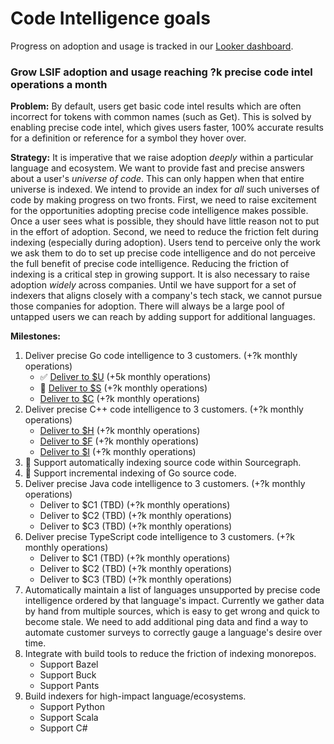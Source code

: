 # Code Intelligence goals

Progress on adoption and usage is tracked in our [Looker dashboard](https://sourcegraph.looker.com/dashboards/131).

### Grow LSIF adoption and usage reaching ?k precise code intel operations a month

**Problem:** By default, users get basic code intel results which are often incorrect for tokens with common names (such as Get). This is solved by enabling precise code intel, which gives users faster, 100% accurate results for a definition or reference for a symbol they hover over. 

**Strategy:** It is imperative that we raise adoption *deeply* within a particular language and ecosystem. We want to provide fast and precise answers about a user's _universe of code_. This can only happen when that entire universe is indexed. We intend to provide an index for _all_ such universes of code by making progress on two fronts. First, we need to raise excitement for the opportunities adopting precise code intelligence makes possible. Once a user sees what is possible, they should have little reason not to put in the effort of adoption. Second, we need to reduce the friction felt during indexing (especially during adoption). Users tend to perceive only the work we ask them to do to set up precise code intelligence and do not perceive the full benefit of precise code intelligence. Reducing the friction of indexing is a critical step in growing support. It is also necessary to raise adoption *widely* across companies. Until we have support for a set of indexers that aligns closely with a company's tech stack, we cannot pursue those companies for adoption. There will always be a large pool of untapped users we can reach by adding support for additional languages.

**Milestones:**

1. Deliver precise Go code intelligence to 3 customers. (+?k monthly operations)
    - ✅ [Deliver to $U](https://github.com/sourcegraph/customer/issues/78) (+5k monthly operations)
    - 🔄 [Deliver to $S](https://github.com/sourcegraph/customer/issues/77) (+?k monthly operations)
    - [Deliver to $C](https://github.com/sourcegraph/customer/issues/76) (+?k monthly operations)
1. Deliver precise C++ code intelligence to 3 customers. (+?k monthly operations)
    - [Deliver to $H](https://github.com/sourcegraph/customer/issues/86) (+?k monthly operations)
    - [Deliver to $F](https://github.com/sourcegraph/customer/issues/87) (+?k monthly operations)
    - [Deliver to $I](https://github.com/sourcegraph/customer/issues/88) (+?k monthly operations)
1. 🔄 Support automatically indexing source code within Sourcegraph.
1. 🔄 Support incremental indexing of Go source code.
1. Deliver precise Java code intelligence to 3 customers. (+?k monthly operations)
    - Deliver to $C1 (TBD) (+?k monthly operations)
    - Deliver to $C2 (TBD) (+?k monthly operations)
    - Deliver to $C3 (TBD) (+?k monthly operations)
1. Deliver precise TypeScript code intelligence to 3 customers. (+?k monthly operations)
    - Deliver to $C1 (TBD) (+?k monthly operations)
    - Deliver to $C2 (TBD) (+?k monthly operations)
    - Deliver to $C3 (TBD) (+?k monthly operations)
1. Automatically maintain a list of languages unsupported by precise code intelligence ordered by that language's impact. Currently we gather data by hand from multiple sources, which is easy to get wrong and quick to become stale. We need to add additional ping data and find a way to automate customer surveys to correctly gauge a language's desire over time.
1. Integrate with build tools to reduce the friction of indexing monorepos.
    - Support Bazel
    - Support Buck
    - Support Pants
1. Build indexers for high-impact language/ecosystems.
    - Support Python
    - Support Scala
    - Support C#
